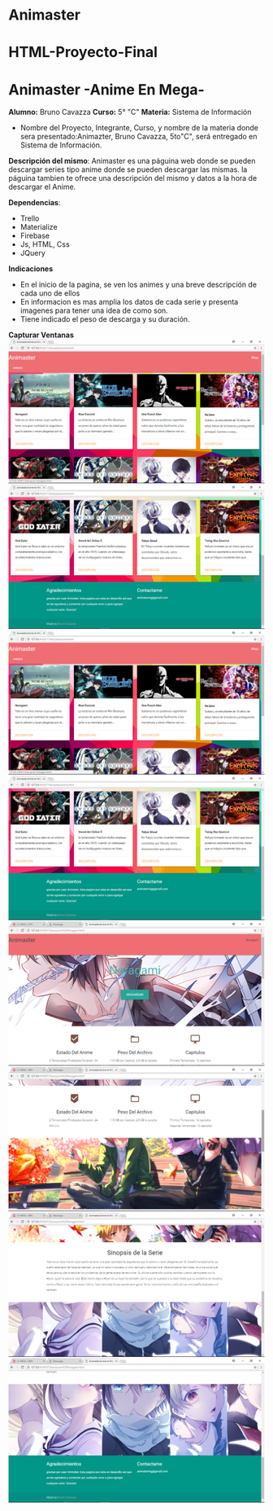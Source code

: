 # Animaster

# HTML-Proyecto-Final

# Animaster -Anime En Mega- # 
**Alumno:** Bruno Cavazza
**Curso:** 5° "C"
**Materia:** Sistema de Información

- Nombre del Proyecto, Integrante, Curso, y nombre de la materia donde sera presentado:Animazter, Bruno Cavazza, 5to"C", será entregado en Sistema de Información.

**Descripción del mismo**:
Animaster es una páguina web donde se pueden descargar series tipo anime donde se pueden descargar las mismas. la páguina tambien te ofrece una descripción del mismo y datos a la hora de descargar el Anime.

**Dependencias**:
* Trello 
* Materialize 
* Firebase
* Js, HTML, Css
* JQuery

**Indicaciones**
* En el inicio de la pagina, se ven los animes y una breve descripción de cada uno de ellos
* En  informacion es mas amplia los datos de cada serie y presenta imagenes para tener una idea de como son.
* Tiene indicado el peso de descarga y su duración.


**Capturar Ventanas**
![](https://github.com/BrunoCavazza/Animaster/blob/master/Captura%20de%20pantalla%201.png)
![](https://github.com/BrunoCavazza/Animaster/blob/master/Captura%20de%20pantalla%202.png)
![](https://github.com/BrunoCavazza/Animaster/blob/master/Captura%20de%20pantalla%203.png)
![](https://github.com/BrunoCavazza/Animaster/blob/master/Captura%20de%20pantalla%204.png)
![](https://github.com/BrunoCavazza/Animaster/blob/master/Captura%20de%20pantalla%205.png)
![](https://github.com/BrunoCavazza/Animaster/blob/master/Captura%20de%20pantalla%206.png)
![](https://github.com/BrunoCavazza/Animaster/blob/master/Captura%20de%20pantalla%207.png)
![](https://github.com/BrunoCavazza/Animaster/blob/master/Captura%20de%20pantalla%208.png)
